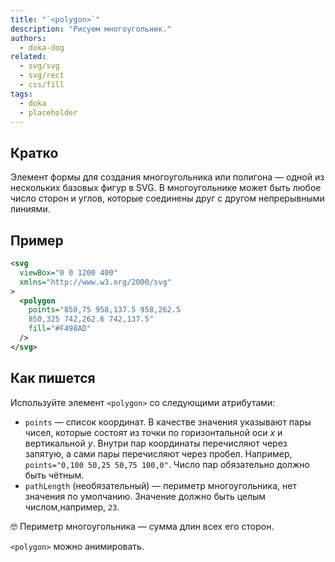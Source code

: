 ```yaml
---
title: "`<polygon>`"
description: "Рисуем многоугольник."
authors:
  - doka-dog
related:
  - svg/svg
  - svg/rect
  - css/fill
tags:
  - doka
  - placeholder
---
```


## Кратко

Элемент формы для создания многоугольника или полигона — одной из нескольких базовых фигур в SVG. В многоугольнике может быть любое число сторон и углов, которые соединены друг с другом непрерывными линиями.

## Пример

```svg
<svg
  viewBox="0 0 1200 400"
  xmlns="http://www.w3.org/2000/svg"
>
  <polygon
    points="850,75 958,137.5 958,262.5
    850,325 742,262.6 742,137.5"
    fill="#F498AD"
  />
</svg>
```

## Как пишется

Используйте элемент `<polygon>` со следующими атрибутами:

- `points` — список координат. В качестве значения указывают пары чисел, которые состоят из точки по горизонтальной оси _x_ и вертикальной _y_. Внутри пар координаты перечисляют через запятую, а сами пары перечисляют через пробел. Например, `points="0,100 50,25 50,75 100,0"`. Число пар обязательно должно быть чётным.
- `pathLength` (необязательный) — периметр многоугольника, нет значения по умолчанию. Значение должно быть целым числом,например, `23`.

<aside>

🤓 Периметр многоугольника — сумма длин всех его сторон.

</aside>

`<polygon>` можно анимировать.
